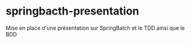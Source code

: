 # springbacth-presentation
Mise en place d'une présentation sur SpringBatch et le TDD ainsi que le BDD
